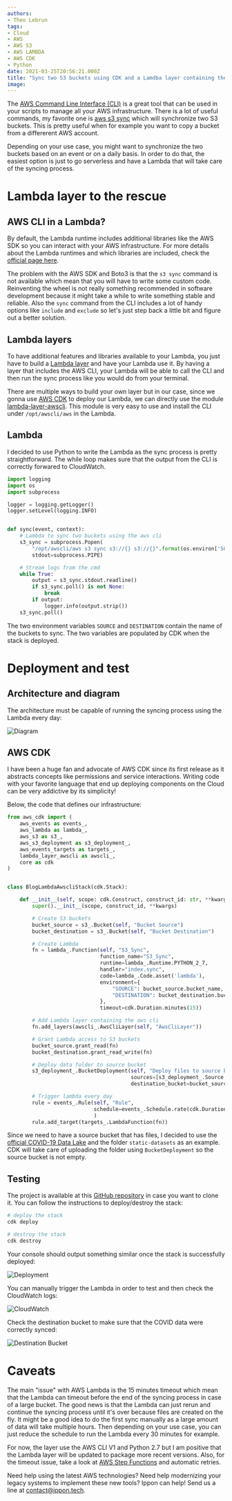 ```yaml
---
authors:
- Theo Lebrun
tags:
- Cloud
- AWS
- AWS S3
- AWS LAMBDA
- AWS CDK
- Python
date: 2021-03-25T20:56:21.000Z
title: "Sync two S3 buckets using CDK and a Lamdba layer containing the AWS CLI"
image: 
---
```


The [AWS Command Line Interface (CLI)](https://aws.amazon.com/cli/) is a great tool that can be used in your scripts to manage all your AWS infrastructure. There is a lot of useful commands, my favorite one is [aws s3 sync](https://docs.aws.amazon.com/cli/latest/reference/s3/sync.html) which will synchronize two S3 buckets. This is pretty useful when for example you want to copy a bucket from a differerent AWS account.

Depending on your use case, you might want to synchronize the two buckets based on an event or on a daily basis. In order to do that, the easiest option is just to go serverless and have a Lambda that will take care of the syncing process.

# Lambda layer to the rescue

## AWS CLI in a Lambda?

By default, the Lambda runtime includes additional libraries like the AWS SDK so you can interact with your AWS infrastructure. For more details about the Lambda runtimes and which libraries are included, check the [official page here](https://docs.aws.amazon.com/lambda/latest/dg/lambda-runtimes.html).

The problem with the AWS SDK and Boto3 is that the `s3 sync` command is not available which mean that you will have to write some custom code. Reinventing the wheel is not really something recommended in software development because it might take a while to write something stable and reliable. Also the `sync` command from the CLI includes a lot of handy options like `include` and `exclude` so let's just step back a little bit  and figure out a better solution.

## Lambda layers

To have additional features and libraries available to your Lambda, you just have to build a [Lambda layer](https://docs.aws.amazon.com/lambda/latest/dg/configuration-layers.html) and have your Lambda use it. By having a layer that includes the AWS CLI, your Lambda will be able to call the CLI and then run the sync process like you would do from your terminal.

There are multiple ways to build your own layer but in our case, since we gonna use [AWS CDK](https://aws.amazon.com/cdk/) to deploy our Lambda, we can directly use the module [lambda-layer-awscli](https://docs.aws.amazon.com/cdk/api/latest/docs/lambda-layer-awscli-readme.html). This module is very easy to use and install the CLI under `/opt/awscli/aws` in the Lambda.

## Lambda

I decided to use Python to write the Lambda as the sync process is pretty straightforward. The while loop makes sure that the output from the CLI is correctly forwared to CloudWatch.

```python
import logging
import os
import subprocess

logger = logging.getLogger()
logger.setLevel(logging.INFO)


def sync(event, context):
    # Lambda to sync two buckets using the aws cli
    s3_sync = subprocess.Popen(
        "/opt/awscli/aws s3 sync s3://{} s3://{}".format(os.environ['SOURCE'], os.environ['DESTINATION']).split(),
        stdout=subprocess.PIPE)

    # Stream logs from the cmd
    while True:
        output = s3_sync.stdout.readline()
        if s3_sync.poll() is not None:
            break
        if output:
            logger.info(output.strip())
    s3_sync.poll()
```

The two environment variables `SOURCE` and `DESTINATION` contain the name of the buckets to sync. The two variables are populated by CDK when the stack is deployed.

# Deployment and test

## Architecture and diagram

The architecture must be capable of running the syncing process using the Lambda every day:

![Diagram](https://raw.githubusercontent.com/falydoor/blog-usa/blog-lambda-awscli/images/2021/03/lambda-awscli-diagram.png)

## AWS CDK

I have been a huge fan and advocate of AWS CDK since its first release as it abstracts concepts like permissions and service interactions. Writing code with your favorite language that end up deploying components on the Cloud can be very addictive by its simplicity!

Below, the code that defines our infrastructure:

```python
from aws_cdk import (
    aws_events as events_,
    aws_lambda as lambda_,
    aws_s3 as s3_,
    aws_s3_deployment as s3_deployment_,
    aws_events_targets as targets_,
    lambda_layer_awscli as awscli_,
    core as cdk
)


class BlogLambdaAwscliStack(cdk.Stack):

    def __init__(self, scope: cdk.Construct, construct_id: str, **kwargs) -> None:
        super().__init__(scope, construct_id, **kwargs)

        # Create S3 buckets
        bucket_source = s3_.Bucket(self, "Bucket Source")
        bucket_destination = s3_.Bucket(self, "Bucket Destination")

        # Create Lambda
        fn = lambda_.Function(self, "S3_Sync",
                              function_name="S3_Sync",
                              runtime=lambda_.Runtime.PYTHON_2_7,
                              handler="index.sync",
                              code=lambda_.Code.asset('lambda'),
                              environment={
                                  "SOURCE": bucket_source.bucket_name,
                                  "DESTINATION": bucket_destination.bucket_name
                              },
                              timeout=cdk.Duration.minutes(15))

        # Add Lambda layer containing the aws cli
        fn.add_layers(awscli_.AwsCliLayer(self, "AwsCliLayer"))

        # Grant Lambda access to S3 buckets
        bucket_source.grant_read(fn)
        bucket_destination.grant_read_write(fn)

        # Deploy data folder to source bucket
        s3_deployment_.BucketDeployment(self, "Deploy files to source bucket",
                                        sources=[s3_deployment_.Source.asset("./data")],
                                        destination_bucket=bucket_source)

        # Trigger lambda every day
        rule = events_.Rule(self, "Rule",
                            schedule=events_.Schedule.rate(cdk.Duration.days(1)),
                            )
        rule.add_target(targets_.LambdaFunction(fn))
```

Since we need to have a source bucket that has files, I decided to use the [official COVID-19 Data Lake](https://registry.opendata.aws/aws-covid19-lake/) and the folder `static-datasets` as an example. CDK will take care of uploading the folder using `BucketDeployment` so the source bucket is not empty.

## Testing

The project is available at this [GitHub repository](https://github.com/Falydoor/blog-lambda-awscli) in case you want to clone it. You can follow the instructions to deploy/destroy the stack:

```bash
# deploy the stack
cdk deploy

# destroy the stack
cdk destroy
```

Your console should output something similar once the stack is successfully deployed:

![Deployment](https://raw.githubusercontent.com/falydoor/blog-usa/blog-lambda-awscli/images/2021/03/lambda-awscli-deployment.png)

You can manually trigger the Lambda in order to test and then check the CloudWatch logs:

![CloudWatch](https://raw.githubusercontent.com/falydoor/blog-usa/blog-lambda-awscli/images/2021/03/lambda-awscli-cloudwatch.png)

Check the destination bucket to make sure that the COVID data were correctly synced:

![Destination Bucket](https://raw.githubusercontent.com/falydoor/blog-usa/blog-lambda-awscli/images/2021/03/lambda-awscli-destination-bucket.png)

# Caveats

The main "issue" with AWS Lambda is the 15 minutes timeout which mean that the Lambda can timeout before the end of the syncing process in case of a large bucket. The good news is that the Lambda can just rerun and continue the syncing process until it's over because files are created on the fly. It might be a good idea to do the first sync manually as a large amount of data will take multiple hours. Then depending on your use case, you can just reduce the schedule to run the Lambda every 30 minutes for example.

For now, the layer use the AWS CLI V1 and Python 2.7 but I am positive that the Lambda layer will be updated to package more recent versions. Also, for the timeout issue, take a look at [AWS Step Functions](https://aws.amazon.com/step-functions/) and automatic retries.

Need help using the latest AWS technologies? Need help modernizing your legacy systems to implement these new tools? Ippon can help! Send us a line at [contact@ippon.tech](mailto:contact@ippon.tech).